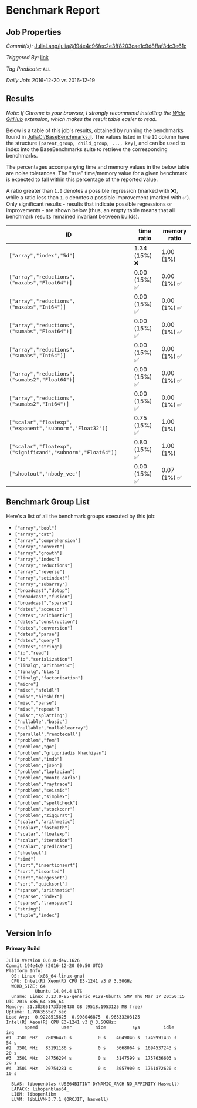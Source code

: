 # Benchmark Report

## Job Properties

*Commit(s):* [JuliaLang/julia@194e4c96fec2e3ff8203cae1c9d8ffaf3dc3e61c](https://github.com/JuliaLang/julia/commit/194e4c96fec2e3ff8203cae1c9d8ffaf3dc3e61c)

*Triggered By:* [link](https://github.com/JuliaLang/julia/commit/194e4c96fec2e3ff8203cae1c9d8ffaf3dc3e61c#commitcomment-20242428)

*Tag Predicate:* `ALL`

*Daily Job:* 2016-12-20 vs 2016-12-19

## Results

*Note: If Chrome is your browser, I strongly recommend installing the [Wide GitHub](https://chrome.google.com/webstore/detail/wide-github/kaalofacklcidaampbokdplbklpeldpj?hl=en)
extension, which makes the result table easier to read.*

Below is a table of this job's results, obtained by running the benchmarks found in
[JuliaCI/BaseBenchmarks.jl](https://github.com/JuliaCI/BaseBenchmarks.jl). The values
listed in the `ID` column have the structure `[parent_group, child_group, ..., key]`,
and can be used to index into the BaseBenchmarks suite to retrieve the corresponding
benchmarks.

The percentages accompanying time and memory values in the below table are noise tolerances. The "true"
time/memory value for a given benchmark is expected to fall within this percentage of the reported value.

A ratio greater than `1.0` denotes a possible regression (marked with :x:), while a ratio less
than `1.0` denotes a possible improvement (marked with :white_check_mark:). Only significant results - results
that indicate possible regressions or improvements - are shown below (thus, an empty table means that all
benchmark results remained invariant between builds).

| ID | time ratio | memory ratio |
|----|------------|--------------|
| `["array","index","5d"]` | 1.34 (15%) :x: | 1.00 (1%)  |
| `["array","reductions",("maxabs","Float64")]` | 0.00 (15%) :white_check_mark: | 0.00 (1%) :white_check_mark: |
| `["array","reductions",("maxabs","Int64")]` | 0.00 (15%) :white_check_mark: | 0.00 (1%) :white_check_mark: |
| `["array","reductions",("sumabs","Float64")]` | 0.00 (15%) :white_check_mark: | 0.00 (1%) :white_check_mark: |
| `["array","reductions",("sumabs","Int64")]` | 0.00 (15%) :white_check_mark: | 0.00 (1%) :white_check_mark: |
| `["array","reductions",("sumabs2","Float64")]` | 0.00 (15%) :white_check_mark: | 0.00 (1%) :white_check_mark: |
| `["array","reductions",("sumabs2","Int64")]` | 0.00 (15%) :white_check_mark: | 0.00 (1%) :white_check_mark: |
| `["scalar","floatexp",("exponent","subnorm","Float32")]` | 0.75 (15%) :white_check_mark: | 1.00 (1%)  |
| `["scalar","floatexp",("significand","subnorm","Float64")]` | 0.80 (15%) :white_check_mark: | 1.00 (1%)  |
| `["shootout","nbody_vec"]` | 0.00 (15%) :white_check_mark: | 0.07 (1%) :white_check_mark: |

## Benchmark Group List

Here's a list of all the benchmark groups executed by this job:

- `["array","bool"]`
- `["array","cat"]`
- `["array","comprehension"]`
- `["array","convert"]`
- `["array","growth"]`
- `["array","index"]`
- `["array","reductions"]`
- `["array","reverse"]`
- `["array","setindex!"]`
- `["array","subarray"]`
- `["broadcast","dotop"]`
- `["broadcast","fusion"]`
- `["broadcast","sparse"]`
- `["dates","accessor"]`
- `["dates","arithmetic"]`
- `["dates","construction"]`
- `["dates","conversion"]`
- `["dates","parse"]`
- `["dates","query"]`
- `["dates","string"]`
- `["io","read"]`
- `["io","serialization"]`
- `["linalg","arithmetic"]`
- `["linalg","blas"]`
- `["linalg","factorization"]`
- `["micro"]`
- `["misc","afoldl"]`
- `["misc","bitshift"]`
- `["misc","parse"]`
- `["misc","repeat"]`
- `["misc","splatting"]`
- `["nullable","basic"]`
- `["nullable","nullablearray"]`
- `["parallel","remotecall"]`
- `["problem","fem"]`
- `["problem","go"]`
- `["problem","grigoriadis khachiyan"]`
- `["problem","imdb"]`
- `["problem","json"]`
- `["problem","laplacian"]`
- `["problem","monte carlo"]`
- `["problem","raytrace"]`
- `["problem","seismic"]`
- `["problem","simplex"]`
- `["problem","spellcheck"]`
- `["problem","stockcorr"]`
- `["problem","ziggurat"]`
- `["scalar","arithmetic"]`
- `["scalar","fastmath"]`
- `["scalar","floatexp"]`
- `["scalar","iteration"]`
- `["scalar","predicate"]`
- `["shootout"]`
- `["simd"]`
- `["sort","insertionsort"]`
- `["sort","issorted"]`
- `["sort","mergesort"]`
- `["sort","quicksort"]`
- `["sparse","arithmetic"]`
- `["sparse","index"]`
- `["sparse","transpose"]`
- `["string"]`
- `["tuple","index"]`

## Version Info

#### Primary Build

```
Julia Version 0.6.0-dev.1626
Commit 194e4c9 (2016-12-20 00:50 UTC)
Platform Info:
  OS: Linux (x86_64-linux-gnu)
  CPU: Intel(R) Xeon(R) CPU E3-1241 v3 @ 3.50GHz
  WORD_SIZE: 64
           Ubuntu 14.04.4 LTS
  uname: Linux 3.13.0-85-generic #129-Ubuntu SMP Thu Mar 17 20:50:15 UTC 2016 x86_64 x86_64
Memory: 31.383651733398438 GB (9518.1953125 MB free)
Uptime: 1.7863555e7 sec
Load Avg:  0.9228515625  0.998046875  0.96533203125
Intel(R) Xeon(R) CPU E3-1241 v3 @ 3.50GHz: 
       speed         user         nice          sys         idle          irq
#1  3501 MHz   28096476 s          0 s    4649046 s  1749991435 s         54 s
#2  3501 MHz   83191186 s          0 s    5668064 s  1694537243 s         20 s
#3  3501 MHz   24756294 s          0 s    3147599 s  1757636603 s         29 s
#4  3501 MHz   20754281 s          0 s    3057900 s  1761872620 s         10 s

  BLAS: libopenblas (USE64BITINT DYNAMIC_ARCH NO_AFFINITY Haswell)
  LAPACK: libopenblas64_
  LIBM: libopenlibm
  LLVM: libLLVM-3.7.1 (ORCJIT, haswell)

```
